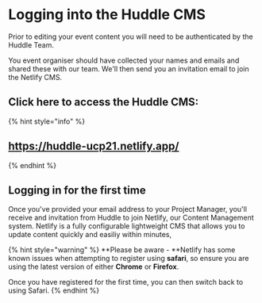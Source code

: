 # Logging into the Huddle CMS

Prior to editing your event content you will need to be authenticated by the Huddle Team.&#x20;

You event organiser should have collected your names and emails and shared these with our team. We'll then send you an invitation email to join the Netlify CMS.&#x20;

## **Click here to access the Huddle CMS:**

{% hint style="info" %}
## **https://huddle-ucp21.netlify.app/**
{% endhint %}

## Logging in for the first time

Once you've provided your email address to your Project Manager, you'll receive and invitation from Huddle to join Netlify, our Content Management system. Netlify is a fully configurable lightweight CMS that allows you to update content quickly and easiliy within minutes,&#x20;

{% hint style="warning" %}
**Please be aware - **Netlify has some known issues when attempting to register using **safari**, so ensure you are using the latest version of either **Chrome** or **Firefox**.&#x20;

Once you have registered for the first time, you can then switch back to using Safari.&#x20;
{% endhint %}

